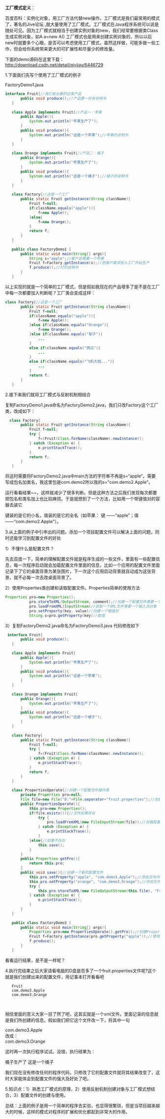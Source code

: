 **工厂模式定义**：

百度百科：实例化对象，用工厂方法代替new操作。工厂模式是我们最常用的模式了，著名的Jive论坛 ,就大量使用了工厂模式，工厂模式在Java程序系统可以说是随处可见。因为工厂模式就相当于创建实例对象的new，我们经常要根据类Class生成实例对象，如A a=new A() 工厂模式也是用来创建实例对象的，所以以后new时就要多个心眼，是否可以考虑使用工厂模式，虽然这样做，可能多做一些工作，但会给你系统带来更大的可扩展性和尽量少的修改量。

下面的demo源码在这里下载：http://download.csdn.net/detail/qiyijay/6446729

1.下面我们先写个使用了工厂模式的例子

FactoryDemo1.java

```java
interface Fruit{//我们有水果的这类产品  
       public void produce();//产品要一份有说明书  
   }  
     
   class Apple implements Fruit{//产品一：苹果  
       public Apple(){  
           System.out.println("苹果生产了");  
       }  
       public void produce(){  
           System.out.println("这是一个苹果");//苹果的说明书  
       }  
   }  
     
   class Orange implements Fruit{//产品二：橘子  
       public Orange(){  
           System.out.println("苹果生产了");  
       }  
       public void produce(){  
           System.out.println("这是一个橘子");//橘子的说明书  
       }  
   }    
     
   class Factory{//这是一个工厂  
       public static Fruit getInstance(String className){  
           Fruit f=null;  
           if(className.equals("apple")){  
               f=new Apple();  
           }else{  
               f=new Orange();  
           }  
           return f;  
       }  
   }  
     
   public class FactoryDemo1 {  
       public static void main(String[] args){  
           String s="apple";//客户说需要一个苹果  
           Fruit f=Factory.getInstance(s);//把客户需求放入工厂开始生产  
           f.produce();//打印说明书  
       }  
   } 
```

 

以上实现的就是一个简单的工厂模式，但是假如我现在的产品增多了是不是在工厂中每一次都要加入判断呢？工厂类会变成这样：

   

```java
class Factory{//这是一个工厂  
       public static Fruit getInstance(String className){  
           Fruit f=null;  
           if(className.equals("apple")){  
               f=new Apple();  
           }else if(className.equals("Orange"){  
               f=new Orange();  
           }else if(className.equals("梨子"){  
               ...  
           }  
           else if(className.equals("西瓜"){  
               ...  
           }  
           else if(className.equals("飞机大炮..."){  
               ...  
           }  
           return f;  
       }  
   }  
```

2.接下来我们就将工厂模式与反射机制相结合

复制FactoryDemo1.java命名为FactoryDemo2.java，我们只改Factory这个工厂类，改成如下：

```java
  class Factory{  
       public static Fruit getInstance(String className){  
           Fruit f=null;  
           try {  
               f=(Fruit)Class.forName(className).newInstance();  
           } catch (Exception e) {  
               e.printStackTrace();  
           }  
           return f;  
       }  
   }  
```

将这时需要将FactoryDemo2.java中main方法的字符串不再是s=“apple”。需要写成包名加类名，我这里包是com.demo2所以我的s="com.demo2.Apple"。

运行看看结果~~，这样就减少了很多判断。但是这种方法之后我们发现每次都要把包名和类名加上也比较麻烦。于是就想到了一个方法，比如用一个带键值对的容器去装它

键装的是它的小名，值装的是它的全名（如苹果：   键 ——“apple”；值——“com.demo2.Apple”）。

3.从上面的例子中引申出的问题。添加一个项目配置文件可以解决上面的问题，同时还能学习到配置文件的好处

1）不懂什么是配置文件？

先去百度一下，简单的理解配置文件就是程序生成的一些文件，里面有一些配置信息，每一次程序启动就会加载配置文件里面的信息，比如一个应用的配置文件里面记录下了它的桌面背景为某张图片，下一次这个应用启动背景就自动成为这张背景，就不必每一次去改桌面背景了。

2）使用Properties类创建和读取配置文件。Properties简单的使用方法

   

```java
Properties pro=new Properties();  
           pro.storeToXML(OutputStream, comment);//创建一个配置文件需要一个输出流对象和节点名称。  
           pro.loadFromXML(InputStream)//读取一个XML文件需要一个输入流对象  
           pro.setProperty(key, value)//创建一个键值对  
           String s=pro.getProperty(key)//取值  
```

3）复制FactoryDemo2.java命名为FactoryDemo3.java 代码修改如下

  

```java
 interface Fruit{  
       public void produce();  
   }  
     
   class Apple implements Fruit{  
       public Apple(){  
           System.out.println("苹果生产了");  
       }  
       public void produce(){  
           System.out.println("这是一个苹果");  
       }  
   }  
     
   class Orange implements Fruit{  
       public Orange(){  
           System.out.println("苹果生产了");  
       }  
       public void produce(){  
           System.out.println("这是一个橘子");  
       }  
   }    
     
   class Factory{  
       public static Fruit getInstance(String className){  
           Fruit f=null;  
           try {  
               f=(Fruit)Class.forName(className).newInstance();  
           } catch (Exception e) {  
               e.printStackTrace();  
           }  
           return f;  
       }  
   }  
     
   class PropertiesOperate{//创建一个配置文件操作类  
       private Properties pro=null;  
       File file=new File("D:"+File.separator+"fruit.properties");//创建一个File对象 地址为：D：/fruit.properties  
       public PropertiesOperate(){  
           this.pro=new Properties();  
           if(file.exists()){//文件如果存在  
               try {  
                   pro.loadFromXML(new FileInputStream(file));//加载配置文件  
               } catch (Exception e) {  
                   e.printStackTrace();  
               }  
           }else{//如果不存在  
               this.save();  
           }  
       }  
       public Properties getPro(){  
           return this.pro;  
       }  
       public void save(){//创建一个新的配置文件  
           this.pro.setProperty("apple", "com.demo3.Apple");//添加文件内容  
           this.pro.setProperty("orange", "com.demo3.Orange");//添加文件内容  
           try {  
               this.pro.storeToXML(new FileOutputStream(this.file), "Fruit");//把文件保存到指定目录，节点为Fruit  
           } catch (Exception e) {  
               e.printStackTrace();  
           }  
       }  
   }  
     
   public class FactoryDemo3 {  
       public static void main(String[] args){  
           Properties pro=new PropertiesOperate().getPro();//创建Properties对象  
           Fruit f=Factory.getInstance(pro.getProperty("apple"));//使用getProperty(key)方法获得apple全名  
           f.produce();  
       }  
   }  
```


看看运行结果，是不是一样呢？

4.执行完结果之后大家请看电脑的D盘是否多了一个fruit.properties文件呢?这个就是我们创建出来的配置文件，用记事本打开看看吧

```
   Fruit  
   com.demo3.Apple  
   com.demo3.Orange  
```

​    


相信里面的意义大家一目了然了吧，这其实就是一个xml文件。里面记录的信息就是我们所创建的信息。假如我们把它这个文件改一下，将其中一句

   com.demo3.Apple  
   改成：  
   com.demo3.Orange  

这时再一次执行程序试试。没错，执行结果为：

橘子生产了
这是一个橘子

我们现在没有修改任何的程序代码，只修改了它的配置文件就将其结果改变了，这时大家能体会到配置文件的强大及好处了吧。

5.知识点：1）熟悉工厂模式的原理，2）使用反射机制创建对象与工厂模式想结合，3）配置文件的创建与使用。

总结：上面的例子是用一个简单的程序去实验，也显得很繁琐，但是当项目越来越大的时候，这样的模式对程序的扩展和优化都起到非常大的作用。